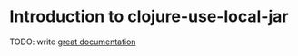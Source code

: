 # Introduction to clojure-use-local-jar

TODO: write [great documentation](http://jacobian.org/writing/what-to-write/)
